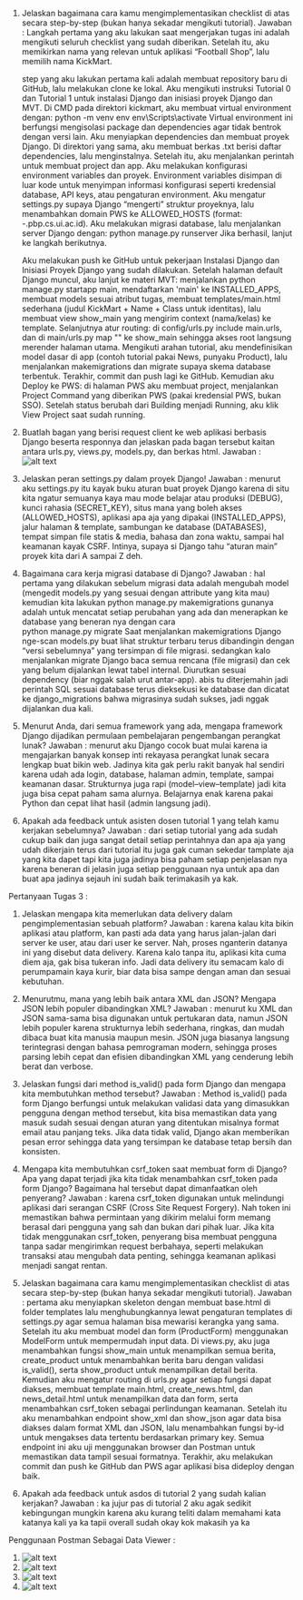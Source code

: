 1. Jelaskan bagaimana cara kamu mengimplementasikan checklist di atas secara step-by-step (bukan hanya sekadar mengikuti tutorial).
Jawaban :
    Langkah pertama yang aku lakukan saat mengerjakan tugas ini adalah mengikuti seluruh checklist yang sudah diberikan. Setelah itu, aku memikirkan nama yang relevan untuk aplikasi “Football Shop”, lalu memilih nama KickMart.
    
    step yang aku lakukan pertama kali adalah membuat repository baru di GitHub, lalu melakukan clone ke lokal. Aku mengikuti instruksi Tutorial 0 dan Tutorial 1 untuk instalasi Django dan inisiasi proyek Django dan MVT. Di CMD pada direktori kickmart, aku membuat virtual environment dengan:
        python -m venv env
        env\Scripts\activate
    Virtual environment ini berfungsi mengisolasi package dan dependencies agar tidak bentrok dengan versi lain. Aku menyiapkan dependencies dan membuat proyek Django. Di direktori yang sama, aku membuat berkas .txt berisi daftar dependencies, lalu menginstalnya. Setelah itu, aku menjalankan perintah untuk membuat project dan app. Aku melakukan konfigurasi environment variables dan proyek. Environment variables disimpan di luar kode untuk menyimpan informasi konfigurasi seperti kredensial database, API keys, atau pengaturan environment. Aku mengatur settings.py supaya Django “mengerti” struktur proyeknya, lalu menambahkan domain PWS ke ALLOWED_HOSTS (format: <username-sso>-<nama-proyek>.pbp.cs.ui.ac.id). Aku melakukan migrasi database, lalu menjalankan server Django dengan:
        python manage.py runserver
    Jika berhasil, lanjut ke langkah berikutnya.

    Aku melakukan push ke GitHub untuk pekerjaan Instalasi Django dan Inisiasi Proyek Django yang sudah dilakukan. Setelah halaman default Django muncul, aku lanjut ke materi MVT: menjalankan python manage.py startapp main, mendaftarkan 'main' ke INSTALLED_APPS, membuat models sesuai atribut tugas, membuat templates/main.html sederhana (judul KickMart + Name + Class untuk identitas), lalu membuat view show_main yang mengirim context (nama/kelas) ke template. Selanjutnya atur routing: di config/urls.py include main.urls, dan di main/urls.py map "" ke show_main sehingga akses root langsung merender halaman utama. Mengikuti arahan tutorial, aku mendefinisikan model dasar di app (contoh tutorial pakai News, punyaku Product), lalu menjalankan makemigrations dan migrate supaya skema database terbentuk. Terakhir, commit dan push lagi ke GitHub. Kemudian aku Deploy ke PWS: di halaman PWS aku membuat project, menjalankan Project Command yang diberikan PWS (pakai kredensial PWS, bukan SSO). Setelah status berubah dari Building menjadi Running, aku klik View Project saat sudah running.

2. Buatlah bagan yang berisi request client ke web aplikasi berbasis Django beserta responnya dan jelaskan pada bagan tersebut kaitan antara urls.py, views.py, models.py, dan berkas html.
Jawaban :
    ![alt text](<WhatsApp Image 2025-09-10 at 11.21.26_2eb9bce7.jpg>)

3. Jelaskan peran settings.py dalam proyek Django!
Jawaban : 
    menurut aku settings.py itu kayak buku aturan buat proyek Django karena di situ kita ngatur semuanya kaya mau mode belajar atau produksi (DEBUG), kunci rahasia (SECRET_KEY), situs mana yang boleh akses (ALLOWED_HOSTS), aplikasi apa aja yang dipakai (INSTALLED_APPS), jalur halaman & template, sambungan ke database (DATABASES), tempat simpan file statis & media, bahasa dan zona waktu, sampai hal keamanan kayak CSRF. Intinya, supaya si Django tahu “aturan main” proyek kita dari A sampai Z deh.

4. Bagaimana cara kerja migrasi database di Django?
Jawaban : 
    hal pertama yang dilakukan sebelum migrasi data adalah mengubah model (mengedit models.py yang sesuai dengan attribute yang kita mau) kemudian kita lakukan
        python manage.py makemigrations 
    gunanya adalah untuk mencatat setiap perubahan yang ada dan menerapkan ke database yang beneran nya dengan cara  
        python manage.py migrate
    Saat menjalankan makemigrations Django nge-scan models.py buat lihat struktur terbaru terus dibandingin dengan “versi sebelumnya” yang tersimpan di file migrasi. sedangkan kalo menjalankan migrate Django baca semua rencana (file migrasi) dan cek yang belum dijalankan lewat tabel internal. Diurutkan sesuai dependency (biar nggak salah urut antar-app). abis tu diterjemahin jadi perintah SQL sesuai database terus dieksekusi ke database dan dicatat ke django_migrations bahwa migrasinya sudah sukses, jadi nggak dijalankan dua kali.

5. Menurut Anda, dari semua framework yang ada, mengapa framework Django dijadikan permulaan pembelajaran pengembangan perangkat lunak?
Jawaban : 
    menurut aku Django cocok buat mulai karena ia mengajarkan banyak konsep inti rekayasa perangkat lunak secara lengkap buat bikin web. Jadinya kita gak perlu rakit banyak hal sendiri karena udah ada login, database, halaman admin, template, sampai keamanan dasar. Strukturnya juga rapi (model–view–template) jadi kita juga bisa cepat paham sama alurnya. Belajarnya enak karena pakai Python dan cepat lihat hasil (admin langsung jadi). 

6. Apakah ada feedback untuk asisten dosen tutorial 1 yang telah kamu kerjakan sebelumnya?
Jawaban : 
    dari setiap tutorial yang ada sudah cukup baik dan juga sangat detail setiap perintahnya dan apa aja yang udah dikerjain terus dari tutorial itu juga gak cuman sekedar tamplate aja yang kita dapet tapi kita juga jadinya bisa paham setiap penjelasan nya karena beneran di jelasin juga setiap penggunaan nya untuk apa dan buat apa jadinya sejauh ini sudah baik terimakasih ya kak.

Pertanyaan Tugas 3 :

1. Jelaskan mengapa kita memerlukan data delivery dalam pengimplementasian sebuah platform?
Jawaban :
    karena kalau kita bikin aplikasi atau platform, kan pasti ada data yang harus jalan-jalan dari server ke user, atau dari user ke server. Nah, proses nganterin datanya ini yang disebut data delivery. Karena kalo tanpa itu, aplikasi kita cuma diem aja, gak bisa tukeran info. Jadi data delivery itu semacam kalo di perumpamain kaya kurir, biar data bisa sampe dengan aman dan sesuai kebutuhan.

2. Menurutmu, mana yang lebih baik antara XML dan JSON? Mengapa JSON lebih populer dibandingkan XML?
Jawaban :
    menurut ku XML dan JSON sama-sama bisa digunakan untuk pertukaran data, namun JSON lebih populer karena strukturnya lebih sederhana, ringkas, dan mudah dibaca buat kita manusia maupun mesin. JSON juga biasanya langsung terintegrasi dengan bahasa pemrograman modern, sehingga proses parsing lebih cepat dan efisien dibandingkan XML yang cenderung lebih berat dan verbose.

3. Jelaskan fungsi dari method is_valid() pada form Django dan mengapa kita membutuhkan method tersebut?
Jawaban :
    Method is_valid() pada form Django berfungsi untuk melakukan validasi data yang dimasukkan pengguna dengan method tersebut, kita bisa memastikan data yang masuk sudah sesuai dengan aturan yang ditentukan misalnya format email atau panjang teks. Jika data tidak valid, Django akan memberikan pesan error sehingga data yang tersimpan ke database tetap bersih dan konsisten.
    

4. Mengapa kita membutuhkan csrf_token saat membuat form di Django? Apa yang dapat terjadi jika kita tidak menambahkan csrf_token pada form Django? Bagaimana hal tersebut dapat dimanfaatkan oleh penyerang?
Jawaban :
    karena csrf_token digunakan untuk melindungi aplikasi dari serangan CSRF (Cross Site Request Forgery). Nah token ini memastikan bahwa permintaan yang dikirim melalui form memang berasal dari pengguna yang sah dan bukan dari pihak luar. Jika kita tidak menggunakan csrf_token, penyerang bisa membuat pengguna tanpa sadar mengirimkan request berbahaya, seperti melakukan transaksi atau mengubah data penting, sehingga keamanan aplikasi menjadi sangat rentan.
    
5. Jelaskan bagaimana cara kamu mengimplementasikan checklist di atas secara step-by-step (bukan hanya sekadar mengikuti tutorial).
Jawaban :
    pertama aku menyiapkan skeleton dengan membuat base.html di folder templates lalu menghubungkannya lewat pengaturan templates di settings.py agar semua halaman bisa mewarisi kerangka yang sama. Setelah itu aku membuat model dan form (ProductForm) menggunakan ModelForm untuk mempermudah input data. Di views.py, aku juga menambahkan fungsi show_main untuk menampilkan semua berita, create_product untuk menambahkan berita baru dengan validasi is_valid(), serta show_product untuk menampilkan detail berita. Kemudian aku mengatur routing di urls.py agar setiap fungsi dapat diakses, membuat template main.html, create_news.html, dan news_detail.html untuk menampilkan data dan form, serta menambahkan csrf_token sebagai perlindungan keamanan. Setelah itu aku menambahkan endpoint show_xml dan show_json agar data bisa diakses dalam format XML dan JSON, lalu menambahkan fungsi by-id untuk mengakses data tertentu berdasarkan primary key. Semua endpoint ini aku uji menggunakan browser dan Postman untuk memastikan data tampil sesuai formatnya. Terakhir, aku melakukan commit dan push ke GitHub dan PWS agar aplikasi bisa dideploy dengan baik.

6. Apakah ada feedback untuk asdos di tutorial 2 yang sudah kalian kerjakan?
Jawaban : 
    ka jujur pas di tutorial 2 aku agak sedikit kebingungan mungkin karena aku kurang teliti dalam memahami kata katanya kali ya ka tapii overall sudah okay kok makasih ya ka 

Penggunaan Postman Sebagai Data Viewer :
1. ![alt text](image.png)
2. ![alt text](image-1.png)
3. ![alt text](image-2.png)
4. ![alt text](image-3.png)